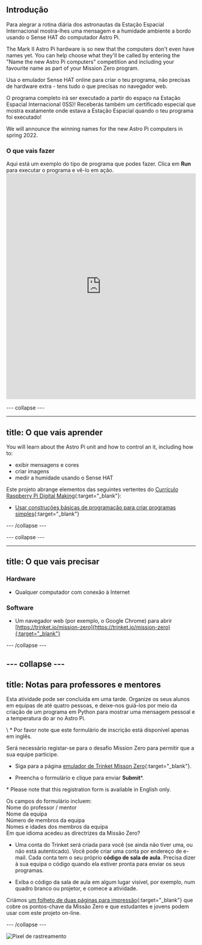 ## Introdução

Para alegrar a rotina diária dos astronautas da Estação Espacial Internacional mostra-lhes uma mensagem e a humidade ambiente a bordo usando o Sense HAT do computador Astro Pi.

The Mark II Astro Pi hardware is so new that the computers don't even have names yet. You can help choose what they'll be called by entering the "Name the new Astro Pi computers" competition and including your favourite name as part of your Mission Zero program.

Usa o emulador Sense HAT online para criar o teu programa, não precisas de hardware extra - tens tudo o que precisas no navegador web.

O programa completo irá ser executado a partir do espaço na Estação Espacial Internacional (ISS)! Receberás também um certificado especial que mostra exatamente onde estava a Estação Espacial quando o teu programa foi executado!

We will announce the winning names for the new Astro Pi computers in spring 2022.


### O que vais fazer

Aqui está um exemplo do tipo de programa que podes fazer. Clica em **Run** para executar o programa e vê-lo em ação. <iframe src="https://trinket.io/embed/python/b92d76c0f3?outputOnly=true&runOption=run&start=result" width="100%" height="600" frameborder="0" marginwidth="0" marginheight="0" allowfullscreen mark="crwd-mark"></iframe>

--- collapse ---



---
title: O que vais aprender
---

You will learn about the Astro Pi unit and how to control an it, including how to:
+ exibir mensagens e cores
+ criar imagens
+ medir a humidade usando o Sense HAT

Este projeto abrange elementos das seguintes vertentes do [Currículo Raspberry Pi Digital Making](http://rpf.io/curriculum){:target="_blank"}:

+ [Usar construções básicas de programação para criar programas simples](https://curriculum.raspberrypi.org/programming/creator/){:target="_blank"}

--- /collapse ---

--- collapse ---

---
title: O que vais precisar
---

### Hardware

+ Qualquer computador com conexão à Internet

### Software

+ Um navegador web (por exemplo, o Google Chrome) para abrir [https://trinket.io/mission-zero](https://trinket.io/mission-zero){:target="_blank"}

--- /collapse ---

--- collapse ---
---
title: Notas para professores e mentores
---


Esta atividade pode ser concluída em uma tarde. Organize os seus alunos em equipas de até quatro pessoas, e deixe-nos guiá-los por meio da criação de um programa em Python para mostrar uma mensagem pessoal e a temperatura do ar no Astro Pi.

\ * Por favor note que este formulário de inscrição está disponível apenas em inglês.

Será necessário registar-se para o desafio Mission Zero para permitir que a sua equipe participe.

+ Siga para a página [emulador de Trinket Misson Zero](https://trinket.io/mission-zero/register){:target="_blank"}.

+ Preencha o formulário e clique para enviar **Submit**\*.

\* Please note that this registration form is available in English only.

Os campos do formulário incluem:  
Nome do professor / mentor  
Nome da equipa  
Número de membros da equipa  
Nomes e idades dos membros da equipa  
Em que idioma acedeu as directrizes da Missão Zero?

+ Uma conta do Trinket será criada para você (se ainda não tiver uma, ou não está autenticado). Você pode criar uma conta por endereço de e-mail. Cada conta tem o seu próprio **código de sala de aula**. Precisa dizer à sua equipa o código quando ela estiver pronta para enviar os seus programas.

+ Exiba o código da sala de aula em algum lugar visível, por exemplo, num quadro branco ou projetor, e comece a atividade.

 Criámos [ um folheto de duas páginas para impressão](https://astro-pi.org/astro_pi_mission_zero_project_print_out_v10_print/){:target="_blank"} que cobre os pontos-chave da Missão Zero e que estudantes e jovens podem usar com este projeto on-line.

--- /collapse ---

![Pixel de rastreamento](https://code.org/api/hour/begin_raspberrypi_astropi.png)
